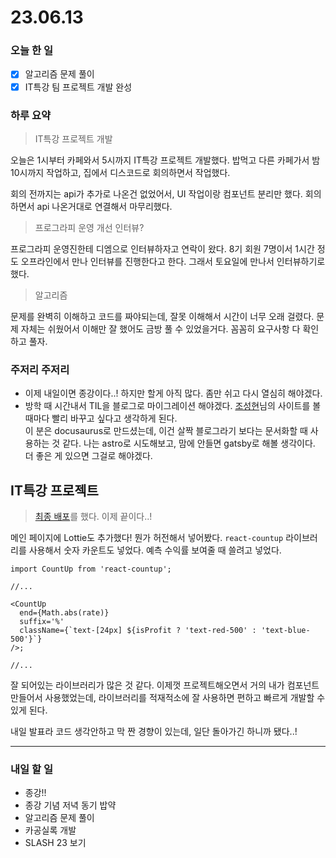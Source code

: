 # 23.06.13

### 오늘 한 일

- [x] 알고리즘 문제 풀이
- [x] IT특강 팀 프로젝트 개발 완성

### 하루 요약

> IT특강 프로젝트 개발

오늘은 1시부터 카페와서 5시까지 IT특강 프로젝트 개발했다. 밥먹고 다른 카페가서 밤 10시까지 작업하고, 집에서 디스코드로 회의하면서 작업했다.

회의 전까지는 api가 추가로 나온건 없었어서, UI 작업이랑 컴포넌트 분리만 했다. 회의하면서 api 나온거대로 연결해서 마무리했다.

> 프로그라피 운영 개선 인터뷰?

프로그라피 운영진한테 디엠으로 인터뷰하자고 연락이 왔다. 8기 회원 7명이서 1시간 정도 오프라인에서 만나 인터뷰를 진행한다고 한다. 그래서 토요일에 만나서 인터뷰하기로 했다.

> 알고리즘

문제를 완벽히 이해하고 코드를 짜야되는데, 잘못 이해해서 시간이 너무 오래 걸렸다. 문제 자체는 쉬웠어서 이해만 잘 했어도 금방 풀 수 있었을거다. 꼼꼼히 요구사항 다 확인하고 풀자.

### 주저리 주저리

- 이제 내일이면 종강이다..! 하지만 할게 아직 많다. 좀만 쉬고 다시 열심히 해야겠다.
- 방학 때 시간내서 TIL을 블로그로 마이그레이션 해야겠다. [조성현](https://cho.sh/r/2023-06-12)님의 사이트를 볼 때마다 빨리 바꾸고 싶다고 생각하게 된다.  
  이 분은 docusaurus로 만드셨는데, 이건 살짝 블로그라기 보다는 문서화할 때 사용하는 것 같다. 나는 astro로 시도해보고, 맘에 안들면 gatsby로 해볼 생각이다. 더 좋은 게 있으면 그걸로 해야겠다.

## IT특강 프로젝트

> [최종 배포](https://gcu-it.netlify.app/)를 했다. 이제 끝이다..!

메인 페이지에 Lottie도 추가했다! 뭔가 허전해서 넣어봤다.
`react-countup` 라이브러리를 사용해서 숫자 카운트도 넣었다. 예측 수익률 보여줄 때 쓸려고 넣었다.

```tsx
import CountUp from 'react-countup';

//...

<CountUp
  end={Math.abs(rate)}
  suffix='%'
  className={`text-[24px] ${isProfit ? 'text-red-500' : 'text-blue-500'}`}
/>;

//...
```

잘 되어있는 라이브러리가 많은 것 같다. 이제껏 프로젝트해오면서 거의 내가 컴포넌트 만들어서 사용했었는데, 라이브러리를 적재적소에 잘 사용하면 편하고 빠르게 개발할 수 있게 된다.

내일 발표라 코드 생각안하고 막 짠 경향이 있는데, 일단 돌아가긴 하니까 됐다..!

---

### 내일 할 일

- 종강!!
- 종강 기념 저녁 동기 밥약
- 알고리즘 문제 풀이
- 카공실록 개발
- SLASH 23 보기